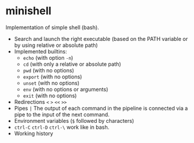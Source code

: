 # minishell
Implementation of simple shell (bash).

- Search and launch the right executable (based on the PATH variable or by using
relative or absolute path)
- Implemented builtins: 
    - `echo` (with option `-n`) 
    - `cd` (with only a relative or absolute path)
    - `pwd` (with no options)
    - `export` (with no options)
    - `unset` (with no options)
    - `env` (with no options or arguments)
    - `exit` (with no options)
- Redirections `<` `>` `<<` `>>`
- Pipes `|` The output of each command in the pipeline is connected via a pipe to the
input of the next command.
- Environment variables (`$` followed by characters)
- `ctrl-C` `ctrl-D` `ctrl-\` work like in bash.
- Working history
